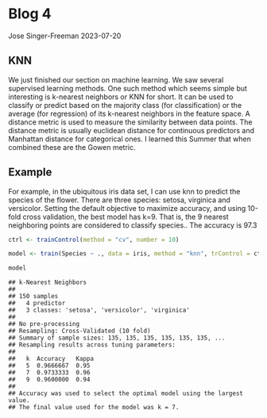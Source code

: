 Blog 4
================
Jose Singer-Freeman
2023-07-20

## KNN

We just finished our section on machine learning. We saw several
supervised learning methods. One such method which seems simple but
interesting is k-nearest neighbors or KNN for short. It can be used to
classify or predict based on the majority class (for classification) or
the average (for regression) of its k-nearest neighbors in the feature
space. A distance metric is used to measure the similarity between data
points. The distance metric is usually euclidean distance for continuous
predictors and Manhattan distance for categorical ones. I learned this
Summer that when combined these are the Gowen metric.

## Example

For example, in the ubiquitous iris data set, I can use knn to predict
the species of the flower. There are three species: setosa, virginica
and versicolor. Setting the default objective to maximize accuracy, and
using 10-fold cross validation, the best model has k=9. That is, the 9
nearest neighboring points are considered to classify species.. The
accuracy is 97.3

``` r
ctrl <- trainControl(method = "cv", number = 10)

model <- train(Species ~ ., data = iris, method = "knn", trControl = ctrl)

model
```

    ## k-Nearest Neighbors 
    ## 
    ## 150 samples
    ##   4 predictor
    ##   3 classes: 'setosa', 'versicolor', 'virginica' 
    ## 
    ## No pre-processing
    ## Resampling: Cross-Validated (10 fold) 
    ## Summary of sample sizes: 135, 135, 135, 135, 135, 135, ... 
    ## Resampling results across tuning parameters:
    ## 
    ##   k  Accuracy   Kappa
    ##   5  0.9666667  0.95 
    ##   7  0.9733333  0.96 
    ##   9  0.9600000  0.94 
    ## 
    ## Accuracy was used to select the optimal model using the largest value.
    ## The final value used for the model was k = 7.
